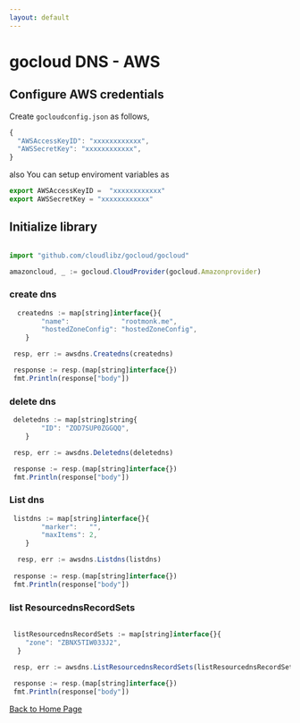 ```yaml
---
layout: default
---
```


# gocloud DNS - AWS

## Configure AWS credentials

Create `gocloudconfig.json` as follows,
```js
{
  "AWSAccessKeyID": "xxxxxxxxxxxx",
  "AWSSecretKey": "xxxxxxxxxxxx",
}
```

also You can setup enviroment variables as

```js
export AWSAccessKeyID =  "xxxxxxxxxxxx"
export AWSSecretKey = "xxxxxxxxxxxx"
```

## Initialize library

```js

import "github.com/cloudlibz/gocloud/gocloud"

amazoncloud, _ := gocloud.CloudProvider(gocloud.Amazonprovider)
```

### create dns

```js
  createdns := map[string]interface{}{
		"name":             "rootmonk.me",
		"hostedZoneConfig": "hostedZoneConfig",
	}

 resp, err := awsdns.Createdns(createdns)

 response := resp.(map[string]interface{})
 fmt.Println(response["body"])
```

### delete dns
```js
 deletedns := map[string]string{
		"ID": "ZOD7SUP0ZGGQQ",
	}

 resp, err := awsdns.Deletedns(deletedns)

 response := resp.(map[string]interface{})
 fmt.Println(response["body"])
```

### List dns

```js
 listdns := map[string]interface{}{
		"marker":   "",
		"maxItems": 2,
	}

  resp, err := awsdns.Listdns(listdns)
 
 response := resp.(map[string]interface{})
 fmt.Println(response["body"])
```

### list ResourcednsRecordSets

```js
 
 listResourcednsRecordSets := map[string]interface{}{
	"zone": "ZBNX5TIW033J2",
  }

 resp, err := awsdns.ListResourcednsRecordSets(listResourcednsRecordSets)
 
 response := resp.(map[string]interface{})
 fmt.Println(response["body"])
```

[Back to Home Page](../)
